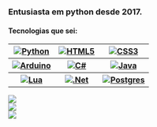 ### Entusiasta em python desde 2017.
#### Tecnologias que sei:

<table>
    <tr>
        <th>
            <a href="https://www.python.org/">
                <img alt="Python" src="https://img.shields.io/badge/python-%2314354C.svg?style=for-the-badge&logo=python&logoColor=white"/>
            </a>
        </th>
        <th>
            <a href="https://developer.mozilla.org/pt-BR/docs/Web/HTML">
                <img alt="HTML5" src="https://img.shields.io/badge/html5-%23E34F26.svg?style=for-the-badge&logo=html5&logoColor=white"/>
            </a>
        </th>
        <th>
            <a href="https://developer.mozilla.org/pt-BR/docs/Web/CSS">
                <img alt="CSS3" src="https://img.shields.io/badge/css3-%231572B6.svg?style=for-the-badge&logo=css3&logoColor=white"/>
            </a>
        </th>
    </tr>
    <tr>
        <th>
            <a href="https://www.arduino.cc/">
                <img alt="Arduino" src="https://img.shields.io/badge/-Arduino-00979D?style=for-the-badge&logo=Arduino&logoColor=white"/>
            </a>
        </th>
        <th>
            <a href="https://dotnet.microsoft.com/">
                <img alt="C#" src="https://img.shields.io/badge/c%23-%23239120.svg?style=for-the-badge&logo=c-sharp&logoColor=white"/>
            </a>
        </th>
        <th>
            <a href="https://www.java.com/">
                <img alt="Java" src="https://img.shields.io/badge/java-%23ED8B00.svg?style=for-the-badge&logo=java&logoColor=white"/>
            </a>
        </th>
    </tr>
    <tr>
        <th>
            <a href="http://www.lua.org/">
                <img alt="Lua" src="https://img.shields.io/badge/lua-%232C2D72.svg?style=for-the-badge&logo=lua&logoColor=white"/>
            </a>
        </th>
        <th>
            <a href="https://dotnet.microsoft.com/">
                <img alt=".Net" src="https://img.shields.io/badge/.NET-5C2D91?style=for-the-badge&logo=.net&logoColor=white"/>
            </a>
        </th>
        <th>
            <a href="https://www.postgresql.org/">
                <img alt="Postgres" src="https://img.shields.io/badge/postgres-%23316192.svg?style=for-the-badge&logo=postgresql&logoColor=white"/>
            </a>
        </th>
    </tr>
</table>
<a href="https://github.com/devRMA">
  <img src="https://github-readme-stats.vercel.app/api?username=devRMA&theme=dark&show_icons=true&custom_title=Status+do+Github+devRMA" />
</a>
<br>
<a href="https://github.com/devRMA">
  <img src="https://github-readme-stats.vercel.app/api/top-langs/?username=devRMA&layout=compact&custom_title=Linguagens+mais+usadas&theme=dark" />
</a>
<br>
<a href="https://discord.com/users/305532760083398657">
    <img src="https://discord.c99.nl/widget/theme-4/305532760083398657.png">
</a>
